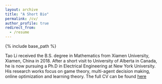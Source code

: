 ```yaml
---
layout: archive
title: "A Short Bio"
permalink: /cv/
author_profile: true
redirect_from:
  - /resume
---
```


{% include base_path %}

Tao Li received the B.S. degree in Mathematics from Xiamen University, Xiamen, China in 2018. After a short visit to University of Alberta in Canada, he is now pursuing a Ph.D in Electrical Engineering at New York University. His research works focus on game theory, multi-agent decision making, online optimization and learning theory. The full CV can be found [here](http://taoli_home.github.io/files/TaoLi_CV_2101.pdf)



  
